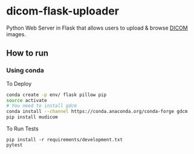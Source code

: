 # dicom-flask-uploader
Python Web Server in Flask that allows users to upload & browse
[DICOM](https://en.wikipedia.org/wiki/DICOM) images.

## How to run
### Using conda
To Deploy
```bash
conda create -p env/ flask pillow pip
source activate
# You need to install gdcm
conda install --channel https://conda.anaconda.org/conda-forge gdcm
pip install mudicom
```
To Run Tests
```
pip install -r requirements/development.txt
pytest
```
